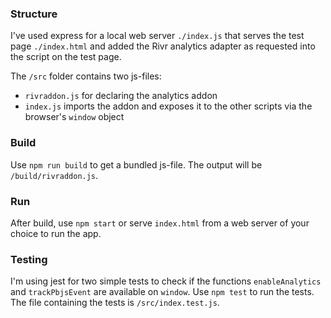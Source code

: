 ### Structure

I've used express for a local web server `./index.js` that serves the test page `./index.html` and added the Rivr analytics adapter as requested into the script on the test page.

The `/src` folder contains two js-files:

- `rivraddon.js` for declaring the analytics addon
- `index.js` imports the addon and exposes it to the other scripts via the browser's `window` object

### Build

Use `npm run build` to get a bundled js-file. The output will be `/build/rivraddon.js`.

### Run

After build, use `npm start` or serve `index.html` from a web server of your choice to run the app.

### Testing

I'm using jest for two simple tests to check if the functions `enableAnalytics` and `trackPbjsEvent` are available on `window`.
Use `npm test` to run the tests. The file containing the tests is `/src/index.test.js`.
